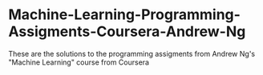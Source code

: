 # Machine-Learning-Programming-Assigments-Coursera-Andrew-Ng
These are the solutions to the programming assigments from Andrew Ng's "Machine Learning" course from Coursera
